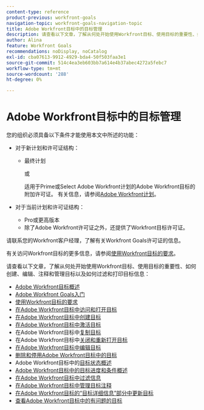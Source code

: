 ```yaml
---
content-type: reference
product-previous: workfront-goals
navigation-topic: workfront-goals-navigation-topic
title: Adobe Workfront目标中的目标管理
description: 请查看以下文章，了解从何处开始使用Workfront目标、使用目标的重要性、如何创建、编辑、注释和管理目标以及如何过滤和打印目标信息
author: Alina
feature: Workfront Goals
recommendations: noDisplay, noCatalog
exl-id: cba07613-9912-4929-bda4-50f503faa3e1
source-git-commit: 514c4ea3eb603bb7a614e4b37abec4272a5febc7
workflow-type: tm+mt
source-wordcount: '288'
ht-degree: 0%

---
```


# Adobe Workfront目标中的目标管理

您的组织必须具备以下条件才能使用本文中所述的功能：

* 对于新计划和许可证结构：

   * 最终计划

     或

     适用于Prime或Select Adobe Workfront计划的Adobe Workfront目标的附加许可证。 有关信息，请参阅[Adobe Workfront计划](https://www.workfront.com/plans)。

* 对于当前计划和许可证结构：

   * Pro或更高版本
   * 除了Adobe Workfront许可证之外，还提供了Workfront目标许可证。

请联系您的Workfront客户经理，了解有关Workfront Goals许可证的信息。

有关访问Workfront目标的更多信息，请参阅[使用Workfront目标的要求](/help/quicksilver/workfront-goals/goal-management/access-needed-for-wf-goals.md)。

请查看以下文章，了解从何处开始使用Workfront目标、使用目标的重要性、如何创建、编辑、注释和管理目标以及如何过滤和打印目标信息：

* [Adobe Workfront目标概述](../../workfront-goals/goal-management/wf-goals-overview.md)
* [Adobe Workfront Goals入门](../../workfront-goals/goal-management/getting-started-with-wf-goals.md)
* [使用Workfront目标的要求](../../workfront-goals/goal-management/access-needed-for-wf-goals.md)
* [在Adobe Workfront目标中访问和打开目标](../../workfront-goals/goal-management/access-goals-in-wf-goals.md)
* [在Adobe Workfront目标中创建目标](../../workfront-goals/goal-management/create-goals.md)
* [在Adobe Workfront目标中激活目标](../../workfront-goals/goal-management/activate-goals.md)
* 在Adobe Workfront目标中[复制目标](../../workfront-goals/goal-management/copy-goals.md)
* 在Adobe Workfront目标中[关闭和重新打开目标](../../workfront-goals/goal-management/close-and-reopen-goals.md)
* [在Adobe Workfront目标中编辑目标](../../workfront-goals/goal-management/edit-goals.md)
* [删除和停用Adobe Workfront目标中的目标](../../workfront-goals/goal-management/delete-and-deactivate-goals.md)
* Adobe Workfront目标中的[目标状态概述](../../workfront-goals/goal-management/goal-status-overview.md)
* [Adobe Workfront目标中的目标进度和条件概述](../../workfront-goals/goal-management/calculate-goal-progress.md)
* [在Adobe Workfront目标中过滤信息](../../workfront-goals/goal-management/filter-information-wf-goals.md)
* [在Adobe Workfront目标中管理目标注释](../../workfront-goals/goal-management/manage-goal-comments.md)
* [在Adobe Workfront目标的“目标详细信息”部分中更新目标](../../workfront-goals/goal-management/update-goals-in-goal-details-panel.md)
* [查看Adobe Workfront目标中的有问题的目标](../../workfront-goals/goal-management/view-in-trouble-goals.md)

